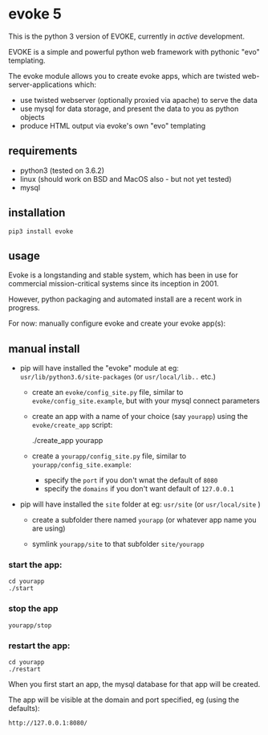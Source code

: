 # evoke 5

This is the python 3 version of EVOKE, currently in _active_ development.

EVOKE is a simple and powerful python web framework with pythonic "evo" templating.

The evoke module allows you to create evoke apps, which are twisted web-server-applications which:

- use twisted webserver (optionally proxied via apache) to serve the data
- use mysql for data storage, and present the data to you as python objects
- produce HTML output via evoke's own "evo" templating

## requirements

- python3 (tested on 3.6.2)
- linux (should work on BSD and MacOS also - but not yet tested)
- mysql

## installation

    pip3 install evoke

## usage

Evoke is a longstanding and stable system, which has been in use for commercial
mission-critical systems since its inception in 2001.

However, python packaging and automated install are a recent work in progress.

For now: manually configure evoke and create your evoke app(s):

## manual install

- pip will have installed the "evoke" module at eg: `usr/lib/python3.6/site-packages` (or `usr/local/lib..` etc.)

  - create an `evoke/config_site.py` file, similar to `evoke/config_site.example`, but with your mysql connect parameters

  - create an app with a name of your choice (say `yourapp`) using the `evoke/create_app` script:

    ./create_app yourapp

  - create a `yourapp/config_site.py` file, similar to `yourapp/config_site.example`:
    - specify the `port` if you don't wnat the default of `8080`
    - specify the `domains` if you don't want default of `127.0.0.1`

- pip will have installed the `site` folder at eg: `usr/site` (or `usr/local/site` )

  - create a subfolder there named `yourapp` (or whatever app name you are using)

  - symlink `yourapp/site` to that subfolder `site/yourapp`


### start the app:

    cd yourapp
    ./start

### stop the app

    yourapp/stop

### restart the app:

    cd yourapp
    ./restart


When you first start an app, the mysql database for that app will be created.

The app will be visible at the domain and port specified, eg (using the defaults):

    http://127.0.0.1:8080/



